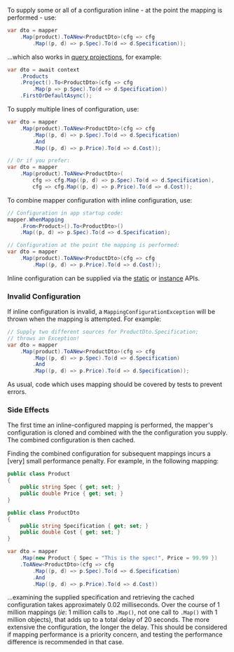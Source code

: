 To supply some or all of a configuration inline - at the point the mapping is performed - use:

```cs
var dto = mapper
    .Map(product).ToANew<ProductDto>(cfg => cfg
        .Map((p, d) => p.Spec).To(d => d.Specification));
```

...which also works in [query projections](Query-Projection), for example:

```cs
var dto = await context
    .Products
    .Project().To<ProductDto>(cfg => cfg
        .Map(p => p.Spec).To(d => d.Specification))
    .FirstOrDefaultAsync();
```

To supply multiple lines of configuration, use:

```cs
var dto = mapper
    .Map(product).ToANew<ProductDto>(cfg => cfg
        .Map((p, d) => p.Spec).To(d => d.Specification)
        .And
        .Map((p, d) => p.Price).To(d => d.Cost));

// Or if you prefer:
var dto = mapper
    .Map(product).ToANew<ProductDto>(
        cfg => cfg.Map((p, d) => p.Spec).To(d => d.Specification),
        cfg => cfg.Map((p, d) => p.Price).To(d => d.Cost));
```

To combine mapper configuration with inline configuration, use:

```cs
// Configuration in app startup code:
mapper.WhenMapping
    .From<Product>().To<ProductDto>()
    .Map((p, d) => p.Spec).To(d => d.Specification);

// Configuration at the point the mapping is performed:
var dto = mapper
    .Map(product).ToANew<ProductDto>(cfg => cfg
        .Map((p, d) => p.Price).To(d => d.Cost));
```

Inline configuration can be supplied via the [static](Static-vs-Instance-Mappers) or [instance](Static-vs-Instance-Mappers) APIs.

### Invalid Configuration

If inline configuration is invalid, a `MappingConfigurationException` will be thrown when the mapping is attempted. For example:

```cs
// Supply two different sources for ProductDto.Specification;
// throws an Exception!
var dto = mapper
    .Map(product).ToANew<ProductDto>(cfg => cfg
        .Map((p, d) => p.Spec).To(d => d.Specification)
        .And
        .Map((p, d) => p.Price).To(d => d.Specification));
````

As usual, code which uses mapping should be covered by tests to prevent errors.

### Side Effects

The first time an inline-configured mapping is performed, the mapper's configuration is cloned and combined with the the configuration you supply. The combined configuration is then cached.

Finding the combined configuration for subsequent mappings incurs a [very] small performance penalty. For example, in the following mapping:

```cs
public class Product
{
    public string Spec { get; set; }
    public double Price { get; set; }
}

public class ProductDto
{
    public string Specification { get; set; }
    public double Cost { get; set; }
}

var dto = mapper
    .Map(new Product { Spec = "This is the spec!", Price = 99.99 })
    .ToANew<ProductDto>(cfg => cfg
        .Map((p, d) => p.Spec).To(d => d.Specification)
        .And
        .Map((p, d) => p.Price).To(d => d.Cost))
```

...examining the supplied specification and retrieving the cached configuration takes approximately 0.02 milliseconds. Over the course of 1 million mappings (*ie*: 1 million calls to `.Map()`, not one call to `.Map()` with 1 million objects), that adds up to a total delay of 20 seconds. The more extensive the configuration, the longer the delay. This should be considered if mapping performance is a priority concern, and testing the performance difference is recommended in that case.